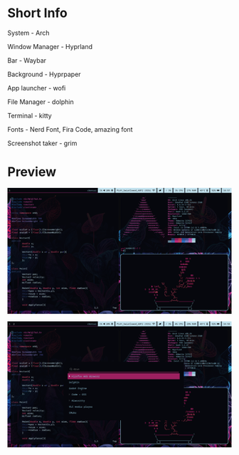 # Short Info
System - Arch

Window Manager - Hyprland

Bar - Waybar

Background - Hyprpaper

App launcher - wofi

File Manager - dolphin

Terminal - kitty

Fonts - Nerd Font, Fira Code, amazing font

Screenshot taker - grim
# Preview

![preview1](https://github.com/Iviv122/configArch/blob/master/demo/20250106_16h57m45s_grim.png?raw=true)

![preview2](https://github.com/Iviv122/configArch/blob/master/demo/20250106_16h58m00s_grim.png?raw=true)
